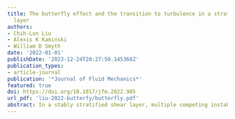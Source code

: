 ```yaml
---
title: The butterfly effect and the transition to turbulence in a stratified shear
  layer
authors:
- Chih-Lun Liu
- Alexis K Kaminski
- William D Smyth
date: '2022-01-01'
publishDate: '2023-12-24T20:27:50.145368Z'
publication_types:
- article-journal
publication: '*Journal of Fluid Mechanics*'
featured: true
doi: https://doi.org/10.1017/jfm.2022.985
url_pdf: 'liu-2022-butterfy/butterfly.pdf'
abstract: In a stably stratified shear layer, multiple competing instabilities produce sensitivity to small changes in initial conditions, popularly called the butterfly effect (as a flapping wing may alter the weather). Three ensembles of 15 simulated mixing events, identical but for small perturbations to the initial state, are used to explore differences in the route to turbulence, the maximum turbulence level and the total amount and efficiency of mixing accomplished by each event. Comparisons show that a small change in the initial state alters the strength and timing of the primary Kelvin–Helmholtz instability, the subharmonic pairing instability and the various three-dimensional secondary instabilities that lead to turbulence. The effect is greatest in, but not limited to, the parameter regime where pairing and the three-dimensional secondary instabilities are in strong competition. Pairing may be accelerated or prevented; maximum turbulence kinetic energy may vary by up to a factor of 4.6, flux Richardson number by 12 %–15 % and net mixing by a factor of 2.
---
```

